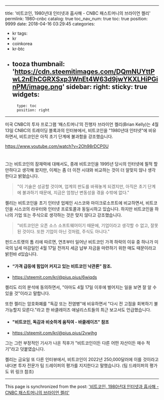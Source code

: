 
---
title: '비트코인, 1980년대 인터넷과 흡사해 - CNBC 패스트머니의 브라이언 켈리'
permlink: 1980-cnbc
catalog: true
toc_nav_num: true
toc: true
position: 9999
date: 2018-04-16 03:29:45
categories:
- kr
tags:
- kr
- coinkorea
- kr-btc
- tooza
thumbnail: 'https://cdn.steemitimages.com/DQmNUYttPwL2nEhCGRXSxp3WnEt4W63d9jwYKXLHiPGinPM/image.png'
sidebar:
    right:
        sticky: true
widgets:
    -
        type: toc
        position: right
---


미국 CNBC의 투자 프로그램 ‘패스트머니’의 진행자 브라이언 켈리(Brian Kelly)는 4월 13일 CNBC의 트레이딩 블록과의 인터뷰에서, 비트코인을 "1980년대 인터넷"에 비유하면서, 비트코인은 아직 초기 단계에 불과함을 강조했습니다. 

https://www.youtube.com/watch?v=2Oh98rDCP0U
#
그는 비트코인의 잠재력에 대해서도, 종래 비트코인을 1995년 당시의 인터넷에 필적 할 만하다고 생각해 왔지만, 이제는 좀 더 이전 시대와 비교하는 것이 더 알맞지 않나 생각한다고 밝혔습니다. 

>"이 기술은 성공할 것이며, 업계의 판도를 바꿔놓게 되겠지만, 아직은 초기 단계에 불과하기 때문에, 지금은 엄청난 변동성을 겪을 수밖에 없다."

켈리는 비트코인을 초기 인터넷 업체인 시스코와 마이크로소프트에 비교하면서, 비트코인을 시스코의 라우터와 인터넷 프로토콜과 동일시하고 있습니다.  하지만 비트코인을 하나의 기업 또는 주식으로 생각하는 것은 맞지 않다고 강조했습니다.

>"비트코인은 오픈 소스 소프트웨어이기 때문에, 기업이라고 생각할 수 없고, 잘못된 것이다.  또한 기업이 아닌 것처럼, 주식도 아니다."

펀드스트랫의 톰 리에 따르면, 연초부터 일어난 비트코인 가격 하락의 이유 중 하나가 미국의 납세 마감일인 4월 17일 전까지 세금 납부 자금을 마련하기 위한 매도 때문이라고 밝힌바 d있습니다.  

- #### “가격 급등에 힘입어 커지고 있는 비트코인 낙관론” 참조.
- https://steemit.com/kr/@pius.pius/6wiqds

켈리도 리의 분석에 동의하면서, "아마도 4월 17일 이후에 벌어지는 일을 보면 잘 알 수 있을 것"이라고 말합니다.

또한 켈리는 암호화폐를 "독감 또는 전염병"에 비유하면서 "다시 전 고점을 회복하기 불가능할지 모른다."라고 한 바클레이즈 애널리스트들의 최근 보고서도 언급했습니다. 

- #### "비트코인, 독감과 비슷하게 움직여 - 바클레이즈" 참조
- https://steemit.com/kr/@pius.pius/2vwjhg

그는 그런 부정적인 기사가 나온 직후가 "비트코인이든 다른 어떤 자산이든 매수 적기"라고 덧붙였습니다.

켈리는 금요일 또 다른 인터뷰에서, 비트코인이 2022년 250,000달러에 이를 것이라고 내다본 투자 전문가 팀 드레이퍼의 평가를 지지한다고 말했습니다. (팀 드레이퍼의 평가도 위 링크 참조)

- - -

This page is synchronized from the post: ['비트코인, 1980년대 인터넷과 흡사해 - CNBC 패스트머니의 브라이언 켈리'](https://steemit.com/@pius.pius/1980-cnbc)
